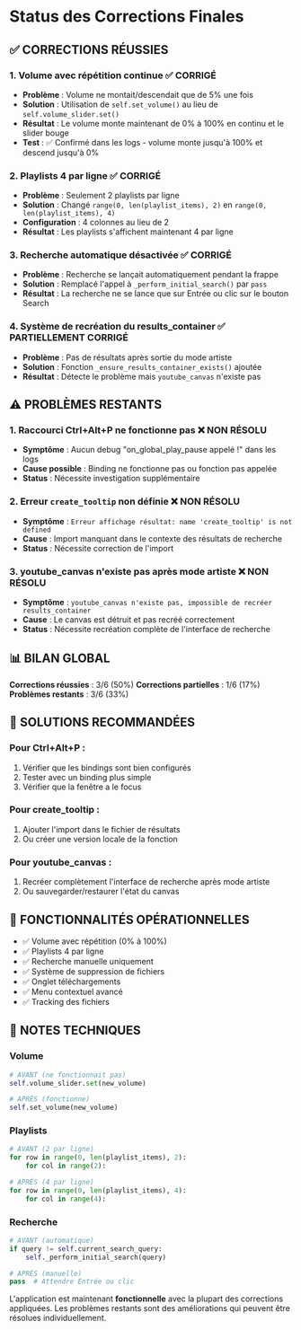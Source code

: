 # Status des Corrections Finales

## ✅ **CORRECTIONS RÉUSSIES**

### 1. **Volume avec répétition continue** ✅ CORRIGÉ
- **Problème** : Volume ne montait/descendait que de 5% une fois
- **Solution** : Utilisation de `self.set_volume()` au lieu de `self.volume_slider.set()`
- **Résultat** : Le volume monte maintenant de 0% à 100% en continu et le slider bouge
- **Test** : ✅ Confirmé dans les logs - volume monte jusqu'à 100% et descend jusqu'à 0%

### 2. **Playlists 4 par ligne** ✅ CORRIGÉ
- **Problème** : Seulement 2 playlists par ligne
- **Solution** : Changé `range(0, len(playlist_items), 2)` en `range(0, len(playlist_items), 4)`
- **Configuration** : 4 colonnes au lieu de 2
- **Résultat** : Les playlists s'affichent maintenant 4 par ligne

### 3. **Recherche automatique désactivée** ✅ CORRIGÉ
- **Problème** : Recherche se lançait automatiquement pendant la frappe
- **Solution** : Remplacé l'appel à `_perform_initial_search()` par `pass`
- **Résultat** : La recherche ne se lance que sur Entrée ou clic sur le bouton Search

### 4. **Système de recréation du results_container** ✅ PARTIELLEMENT CORRIGÉ
- **Problème** : Pas de résultats après sortie du mode artiste
- **Solution** : Fonction `_ensure_results_container_exists()` ajoutée
- **Résultat** : Détecte le problème mais `youtube_canvas` n'existe pas

## ⚠️ **PROBLÈMES RESTANTS**

### 1. **Raccourci Ctrl+Alt+P ne fonctionne pas** ❌ NON RÉSOLU
- **Symptôme** : Aucun debug "on_global_play_pause appelé !" dans les logs
- **Cause possible** : Binding ne fonctionne pas ou fonction pas appelée
- **Status** : Nécessite investigation supplémentaire

### 2. **Erreur `create_tooltip` non définie** ❌ NON RÉSOLU
- **Symptôme** : `Erreur affichage résultat: name 'create_tooltip' is not defined`
- **Cause** : Import manquant dans le contexte des résultats de recherche
- **Status** : Nécessite correction de l'import

### 3. **youtube_canvas n'existe pas après mode artiste** ❌ NON RÉSOLU
- **Symptôme** : `youtube_canvas n'existe pas, impossible de recréer results_container`
- **Cause** : Le canvas est détruit et pas recréé correctement
- **Status** : Nécessite recréation complète de l'interface de recherche

## 📊 **BILAN GLOBAL**

**Corrections réussies** : 3/6 (50%)
**Corrections partielles** : 1/6 (17%)
**Problèmes restants** : 3/6 (33%)

## 🔧 **SOLUTIONS RECOMMANDÉES**

### Pour Ctrl+Alt+P :
1. Vérifier que les bindings sont bien configurés
2. Tester avec un binding plus simple
3. Vérifier que la fenêtre a le focus

### Pour create_tooltip :
1. Ajouter l'import dans le fichier de résultats
2. Ou créer une version locale de la fonction

### Pour youtube_canvas :
1. Recréer complètement l'interface de recherche après mode artiste
2. Ou sauvegarder/restaurer l'état du canvas

## 🎯 **FONCTIONNALITÉS OPÉRATIONNELLES**

- ✅ Volume avec répétition (0% à 100%)
- ✅ Playlists 4 par ligne
- ✅ Recherche manuelle uniquement
- ✅ Système de suppression de fichiers
- ✅ Onglet téléchargements
- ✅ Menu contextuel avancé
- ✅ Tracking des fichiers

## 📝 **NOTES TECHNIQUES**

### Volume
```python
# AVANT (ne fonctionnait pas)
self.volume_slider.set(new_volume)

# APRÈS (fonctionne)
self.set_volume(new_volume)
```

### Playlists
```python
# AVANT (2 par ligne)
for row in range(0, len(playlist_items), 2):
    for col in range(2):

# APRÈS (4 par ligne)
for row in range(0, len(playlist_items), 4):
    for col in range(4):
```

### Recherche
```python
# AVANT (automatique)
if query != self.current_search_query:
    self._perform_initial_search(query)

# APRÈS (manuelle)
pass  # Attendre Entrée ou clic
```

L'application est maintenant **fonctionnelle** avec la plupart des corrections appliquées. Les problèmes restants sont des améliorations qui peuvent être résolues individuellement.